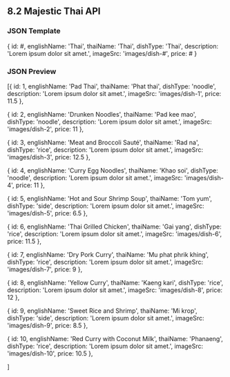 ## 8.2 Majestic Thai API

### JSON Template
{
  id: #,
  englishName: 'Thai',
  thaiName: 'Thai',
  dishType: 'Thai',
  description: 'Lorem ipsum dolor sit amet.',
  imageSrc: 'images/dish-#',
  price: #
}

### JSON Preview
[{
  id: 1,
  englishName: 'Pad Thai',
  thaiName: 'Phat thai',
  dishType: 'noodle',
  description: 'Lorem ipsum dolor sit amet.',
  imageSrc: 'images/dish-1',
  price: 11.5
},

{
  id: 2,
  englishName: 'Drunken Noodles',
  thaiName: 'Pad kee mao',
  dishType: 'noodle',
  description: 'Lorem ipsum dolor sit amet.',
  imageSrc: 'images/dish-2',
  price: 11
},

{
  id: 3,
  englishName: 'Meat and Broccoli Sauté',
  thaiName: 'Rad na',
  dishType: 'rice',
  description: 'Lorem ipsum dolor sit amet.',
  imageSrc: 'images/dish-3',
  price: 12.5
},

{
  id: 4,
  englishName: 'Curry Egg Noodles',
  thaiName: 'Khao soi',
  dishType: 'noodle',
  description: 'Lorem ipsum dolor sit amet.',
  imageSrc: 'images/dish-4',
  price: 11
},

{
  id: 5,
  englishName: 'Hot and Sour Shrimp Soup',
  thaiName: 'Tom yum',
  dishType: 'side',
  description: 'Lorem ipsum dolor sit amet.',
  imageSrc: 'images/dish-5',
  price: 6.5
},

{
  id: 6,
  englishName: 'Thai Grilled Chicken',
  thaiName: 'Gai yang',
  dishType: 'rice',
  description: 'Lorem ipsum dolor sit amet.',
  imageSrc: 'images/dish-6',
  price: 11.5
},

{
  id: 7,
  englishName: 'Dry Pork Curry',
  thaiName: 'Mu phat phrik khing',
  dishType: 'rice',
  description: 'Lorem ipsum dolor sit amet.',
  imageSrc: 'images/dish-7',
  price: 9
},

{
  id: 8,
  englishName: 'Yellow Curry',
  thaiName: 'Kaeng kari',
  dishType: 'rice',
  description: 'Lorem ipsum dolor sit amet.',
  imageSrc: 'images/dish-8',
  price: 12
},

{
  id: 9,
  englishName: 'Sweet Rice and Shrimp',
  thaiName: 'Mi krop',
  dishType: 'side',
  description: 'Lorem ipsum dolor sit amet.',
  imageSrc: 'images/dish-9',
  price: 8.5
},

{
  id: 10,
  englishName: 'Red Curry with Coconut Milk',
  thaiName: 'Phanaeng',
  dishType: 'rice',
  description: 'Lorem ipsum dolor sit amet.',
  imageSrc: 'images/dish-10',
  price: 10.5
},

]
